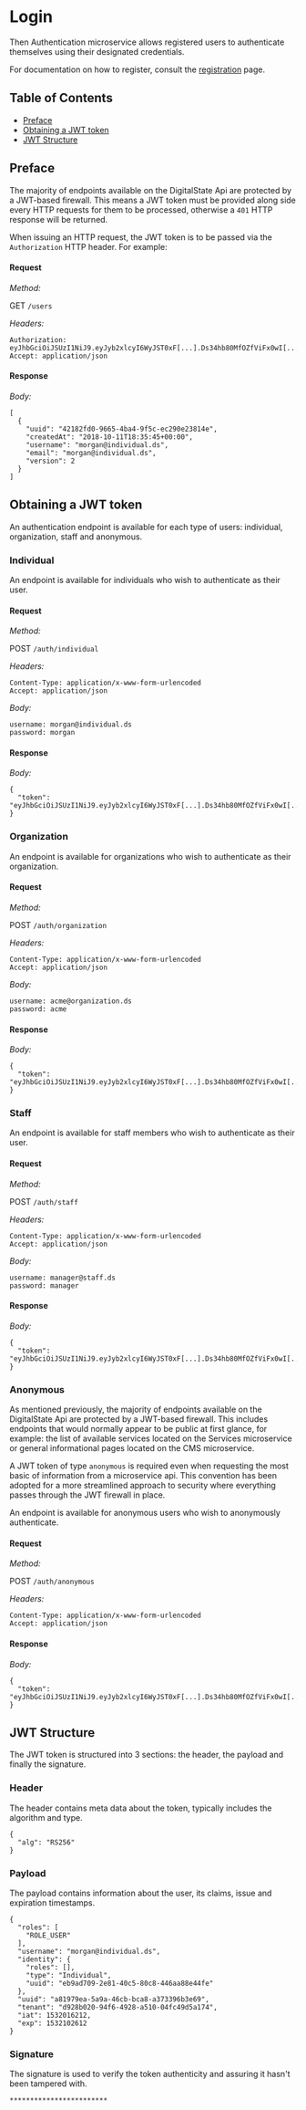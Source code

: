 # Login

Then Authentication microservice allows registered users to authenticate themselves using their designated credentials.

For documentation on how to register, consult the [registration](registration.md) page.

## Table of Contents

- [Preface](#preface)
- [Obtaining a JWT token](#obtaining-a-jwt-token)
- [JWT Structure](#jwt-structure)

## Preface

The majority of endpoints available on the DigitalState Api are protected by a JWT-based firewall. This means a JWT token must be provided along side every HTTP requests for them to be processed, otherwise a `401` HTTP response will be returned.

When issuing an HTTP request, the JWT token is to be passed via the `Authorization` HTTP header. For example:

#### Request

_Method:_

GET `/users`

_Headers:_

```
Authorization: eyJhbGciOiJSUzI1NiJ9.eyJyb2xlcyI6WyJST0xF[...].Ds34hb80MfOZfViFx0wI[...]
Accept: application/json
```

#### Response

_Body:_

```
[
  {
    "uuid": "42182fd0-9665-4ba4-9f5c-ec290e23814e",
    "createdAt": "2018-10-11T18:35:45+00:00",
    "username": "morgan@individual.ds",
    "email": "morgan@individual.ds",
    "version": 2
  }
]
```

## Obtaining a JWT token

An authentication endpoint is available for each type of users: individual, organization, staff and anonymous.

### Individual

An endpoint is available for individuals who wish to authenticate as their user.

#### Request

_Method:_

POST `/auth/individual`

_Headers:_

```
Content-Type: application/x-www-form-urlencoded
Accept: application/json
```

_Body:_

```
username: morgan@individual.ds
password: morgan
```

#### Response

_Body:_

```
{
  "token": "eyJhbGciOiJSUzI1NiJ9.eyJyb2xlcyI6WyJST0xF[...].Ds34hb80MfOZfViFx0wI[...]"
}
```

### Organization

An endpoint is available for organizations who wish to authenticate as their organization.

#### Request

_Method:_

POST `/auth/organization`

_Headers:_

```
Content-Type: application/x-www-form-urlencoded
Accept: application/json
```

_Body:_

```
username: acme@organization.ds
password: acme
```

#### Response

_Body:_

```
{
  "token": "eyJhbGciOiJSUzI1NiJ9.eyJyb2xlcyI6WyJST0xF[...].Ds34hb80MfOZfViFx0wI[...]"
}
```

### Staff

An endpoint is available for staff members who wish to authenticate as their user.

#### Request

_Method:_

POST `/auth/staff`

_Headers:_

```
Content-Type: application/x-www-form-urlencoded
Accept: application/json
```

_Body:_

```
username: manager@staff.ds
password: manager
```

#### Response

_Body:_

```
{
  "token": "eyJhbGciOiJSUzI1NiJ9.eyJyb2xlcyI6WyJST0xF[...].Ds34hb80MfOZfViFx0wI[...]"
}
```

### Anonymous

As mentioned previously, the majority of endpoints available on the DigitalState Api are protected by a JWT-based firewall. This includes endpoints that would normally appear to be public at first glance, for example: the list of available services located on the Services microservice or general informational pages located on the CMS microservice.

A JWT token of type `anonymous` is required even when requesting the most basic of information from a microservice api. This convention has been adopted for a more streamlined approach to security where everything passes through the JWT firewall in place.

An endpoint is available for anonymous users who wish to anonymously authenticate.

#### Request

_Method:_

POST `/auth/anonymous`

_Headers:_

```
Content-Type: application/x-www-form-urlencoded
Accept: application/json
```

#### Response

_Body:_

```
{
  "token": "eyJhbGciOiJSUzI1NiJ9.eyJyb2xlcyI6WyJST0xF[...].Ds34hb80MfOZfViFx0wI[...]"
}
```

## JWT Structure

The JWT token is structured into 3 sections: the header, the payload and finally the signature.

### Header

The header contains meta data about the token, typically includes the algorithm and type.

```
{
  "alg": "RS256"
}
```

### Payload

The payload contains information about the user, its claims, issue and expiration timestamps.

```
{
  "roles": [
    "ROLE_USER"
  ],
  "username": "morgan@individual.ds",
  "identity": {
    "roles": [],
    "type": "Individual",
    "uuid": "eb9ad709-2e81-40c5-80c8-446aa88e44fe"
  },
  "uuid": "a81979ea-5a9a-46cb-bca8-a373396b3e69",
  "tenant": "d928b020-94f6-4928-a510-04fc49d5a174",
  "iat": 1532016212,
  "exp": 1532102612
}
```

### Signature

The signature is used to verify the token authenticity and assuring it hasn't been tampered with.

```
************************
```
